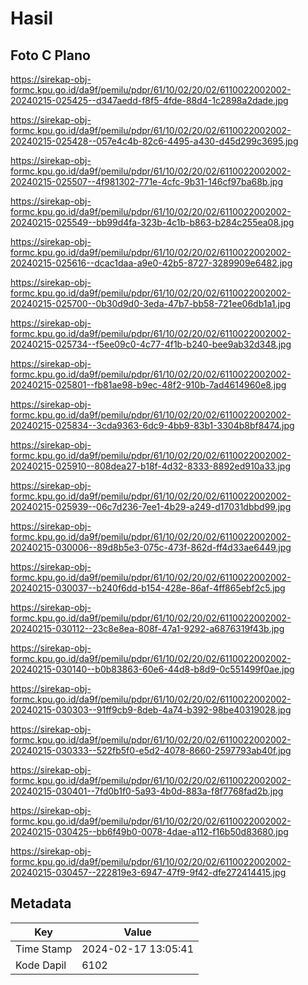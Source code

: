 # Hasil

## Foto C Plano

https://sirekap-obj-formc.kpu.go.id/da9f/pemilu/pdpr/61/10/02/20/02/6110022002002-20240215-025425--d347aedd-f8f5-4fde-88d4-1c2898a2dade.jpg

https://sirekap-obj-formc.kpu.go.id/da9f/pemilu/pdpr/61/10/02/20/02/6110022002002-20240215-025428--057e4c4b-82c6-4495-a430-d45d299c3695.jpg

https://sirekap-obj-formc.kpu.go.id/da9f/pemilu/pdpr/61/10/02/20/02/6110022002002-20240215-025507--4f981302-771e-4cfc-9b31-146cf97ba68b.jpg

https://sirekap-obj-formc.kpu.go.id/da9f/pemilu/pdpr/61/10/02/20/02/6110022002002-20240215-025549--bb99d4fa-323b-4c1b-b863-b284c255ea08.jpg

https://sirekap-obj-formc.kpu.go.id/da9f/pemilu/pdpr/61/10/02/20/02/6110022002002-20240215-025616--dcac1daa-a9e0-42b5-8727-3289909e6482.jpg

https://sirekap-obj-formc.kpu.go.id/da9f/pemilu/pdpr/61/10/02/20/02/6110022002002-20240215-025700--0b30d9d0-3eda-47b7-bb58-721ee06db1a1.jpg

https://sirekap-obj-formc.kpu.go.id/da9f/pemilu/pdpr/61/10/02/20/02/6110022002002-20240215-025734--f5ee09c0-4c77-4f1b-b240-bee9ab32d348.jpg

https://sirekap-obj-formc.kpu.go.id/da9f/pemilu/pdpr/61/10/02/20/02/6110022002002-20240215-025801--fb81ae98-b9ec-48f2-910b-7ad4614960e8.jpg

https://sirekap-obj-formc.kpu.go.id/da9f/pemilu/pdpr/61/10/02/20/02/6110022002002-20240215-025834--3cda9363-6dc9-4bb9-83b1-3304b8bf8474.jpg

https://sirekap-obj-formc.kpu.go.id/da9f/pemilu/pdpr/61/10/02/20/02/6110022002002-20240215-025910--808dea27-b18f-4d32-8333-8892ed910a33.jpg

https://sirekap-obj-formc.kpu.go.id/da9f/pemilu/pdpr/61/10/02/20/02/6110022002002-20240215-025939--06c7d236-7ee1-4b29-a249-d17031dbbd99.jpg

https://sirekap-obj-formc.kpu.go.id/da9f/pemilu/pdpr/61/10/02/20/02/6110022002002-20240215-030006--89d8b5e3-075c-473f-862d-ff4d33ae6449.jpg

https://sirekap-obj-formc.kpu.go.id/da9f/pemilu/pdpr/61/10/02/20/02/6110022002002-20240215-030037--b240f6dd-b154-428e-86af-4ff865ebf2c5.jpg

https://sirekap-obj-formc.kpu.go.id/da9f/pemilu/pdpr/61/10/02/20/02/6110022002002-20240215-030112--23c8e8ea-808f-47a1-9292-a6876319f43b.jpg

https://sirekap-obj-formc.kpu.go.id/da9f/pemilu/pdpr/61/10/02/20/02/6110022002002-20240215-030140--b0b83863-60e6-44d8-b8d9-0c551499f0ae.jpg

https://sirekap-obj-formc.kpu.go.id/da9f/pemilu/pdpr/61/10/02/20/02/6110022002002-20240215-030303--91ff9cb9-8deb-4a74-b392-98be40319028.jpg

https://sirekap-obj-formc.kpu.go.id/da9f/pemilu/pdpr/61/10/02/20/02/6110022002002-20240215-030333--522fb5f0-e5d2-4078-8660-2597793ab40f.jpg

https://sirekap-obj-formc.kpu.go.id/da9f/pemilu/pdpr/61/10/02/20/02/6110022002002-20240215-030401--7fd0b1f0-5a93-4b0d-883a-f8f7768fad2b.jpg

https://sirekap-obj-formc.kpu.go.id/da9f/pemilu/pdpr/61/10/02/20/02/6110022002002-20240215-030425--bb6f49b0-0078-4dae-a112-f16b50d83680.jpg

https://sirekap-obj-formc.kpu.go.id/da9f/pemilu/pdpr/61/10/02/20/02/6110022002002-20240215-030457--222819e3-6947-47f9-9f42-dfe272414415.jpg


## Metadata

| Key        | Value               |
| ---------- | ------------------- |
| Time Stamp | 2024-02-17 13:05:41 |
| Kode Dapil | 6102                |




